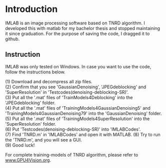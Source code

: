 # Introduction
IMLAB is an image processing software based on TNRD algorithm.
I developed this with matlab for my bachelor thesis and stopped maintaining it since graduation.
For the purpose of saving the code, I dragged it to github.

## Instruction
IMLAB was only tested on Windows. In case you want to use the code, follow the instructions below.

(1) Download and decompress all zip files.   
(2) Confirm that you see 'GaussianDenoising', 'JPEGdeblocking' and 'SuperResolution' in 'Testcodes(denoising-deblocking-SR)'.   
(3) Put all the '.mat' files of 'TrainModels4Deblocking' into the 'JPEGdeblocking' folder.   
(4) Put all the '.mat' files of 'TrainingModels4GaussianDenoising5' and 'TrainingModels4GaussianDenoising79' into the 'GaussianDenoising' folder.   
(5) Put all the '.mat' files of 'TrainingModels4SuperResolution' into the 'SuperResolution' folder.   
(6) Put 'Testcodes(denoising-deblocking-SR)' into 'IMLABCodes'.   
(7) Find 'TNRD.m' in 'IMLABCodes' and open it with MATLAB.
(8) Try to run the 'TNRD.m', and you will see a GUI.   
(9) Good luck! 

For complete training-models of TNRD algorithm, please refer to www.GPU4Vision.org.
